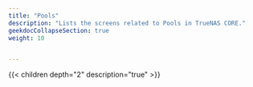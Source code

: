 ```yaml
---
title: "Pools"
description: "Lists the screens related to Pools in TrueNAS CORE."
geekdocCollapseSection: true
weight: 10


---
```


{{< children depth="2" description="true" >}}
